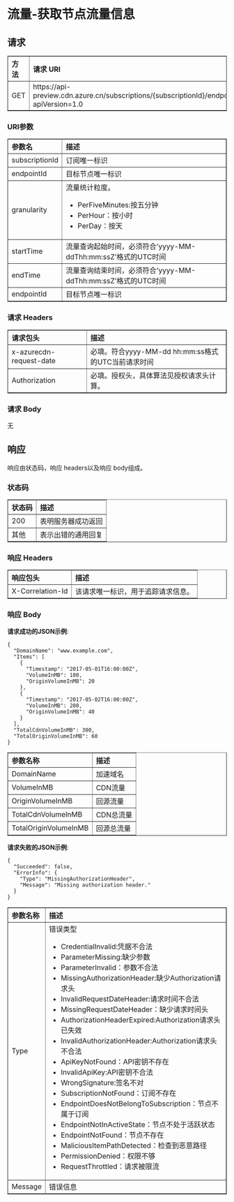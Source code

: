 <properties linkid="dev-net-common-tasks-cdn" urlDisplayName="CDN" pageTitle="Azure China CDN API doc-get usage" metaKeywords="Azure CDN, Azure CDN, Azure blobs, Azure caching, Azure add-on, Live Streaming, 流媒体加速, CDN加速,CDN服务,主流CDN, 流媒体直播加速, 媒体服务, Azure Media Service, 缓存规则, HLS, CDN技术文档, CDN帮助文档, 视频直播加速, 直播加速" description="Learn How to create Live Streaming acceleration type CDN on Azure Management Portal and default caching rules for Live Streaming CDN" metaCanonical="" services="" documentationCenter=".NET" title="" authors="" solutions="" manager="" editor="" />
<tags ms.service="cdn"
    ms.date="5/4/2017"
    wacn.date="5/4/2017"
    wacn.lang="cn"
    />

# 流量-获取节点流量信息

## 请求
<table width="100%" border="1" cellspacing="0" cellpadding="0">
  <th align="left"><strong>方法</strong>
    </td>
  <th align="left"><strong>请求 URI</strong>
    </td>  
  <tr>
    <td>GET</td>
    <td>https://api-preview.cdn.azure.cn/subscriptions/{subscriptionId}/endpoints/{endpointId}/volume?apiVersion=1.0</td>
  </tr>
</table>

### URI参数
<table width="100%" border="1" cellspacing="0" cellpadding="0">
  <th align="left"><strong>参数名</strong>
    </td>
  <th align="left"><strong>描述</strong>
    </td>  
  <tr>
    <td>subscriptionId</td>
    <td>订阅唯一标识</td>
  </tr
  <tr>
    <td>endpointId</td>
    <td>目标节点唯一标识</td>
  </tr>
  <tr>
    <td>granularity</td>
    <td>流量统计粒度。
    <ul>
       <li>PerFiveMinutes:按五分钟</li>
       <li>PerHour：按小时</li>
       <li>PerDay：按天</li>
    </ul></td>
    <tr>
      <td>startTime</td>
      <td>流量查询起始时间，必须符合'yyyy-MM-ddThh:mm:ssZ’格式的UTC时间
</td>
    </tr>
    <tr>
      <td>endTime</td>
      <td>流量查询结束时间，必须符合'yyyy-MM-ddThh:mm:ssZ’格式的UTC时间
</td>
    </tr>
    <tr>
      <td>endpointId</td>
      <td>目标节点唯一标识</td>
    </tr>
  </tr>
</table>

### 请求 Headers
<table width="100%" border="1" cellspacing="0" cellpadding="0">
  <th align="left"><strong>请求包头</strong>
    </td>
  <th align="left"><strong>描述</strong>
    </td>

  <tr>
    <td>x-azurecdn-request-date</td>
    <td>必填。符合yyyy-MM-dd hh:mm:ss格式的UTC当前请求时间</td>
  </tr>
  <tr>
    <td>Authorization</td>
    <td>必填。授权头，具体算法见授权请求头计算。</td>
  </tr>
</table>

### 请求 Body
无

## 响应

响应由状态码，响应 headers以及响应 body组成。
### 状态码
<table width="100%" border="1" cellspacing="0" cellpadding="0">
  <th align="left"><strong>状态码</strong>
    </td>
  <th align="left"><strong>描述</strong>
    </td>
  <tr>
    <td>200</td>
    <td>表明服务器成功返回</td>
  </tr>
  <tr>
    <td>其他</td>
    <td>表示出错的通用回复</td>
  </tr>
</table>

### 响应 Headers

<table width="100%" border="1" cellspacing="0" cellpadding="0">
  <th align="left"><strong>响应包头</strong>
    </th>
  <th align="left"><strong>描述</strong>
    </th>

  <tr>
    <td>X-Correlation-Id</td>
    <td>该请求唯一标识，用于追踪请求信息。</td>
  </tr>
</table>

### 响应 Body
**请求成功的JSON示例**:
```
{
  "DomainName": "www.example.com",
  "Items": [
    {
      "Timestamp": "2017-05-01T16:00:00Z",
      "VolumeInMB": 100,
      "OriginVolumeInMB": 20
    },
    {
      "Timestamp": "2017-05-02T16:00:00Z",
      "VolumeInMB": 200,
      "OriginVolumeInMB": 40
    }
  ],
  "TotalCdnVolumeInMB": 300,
  "TotalOriginVolumeInMB": 60
}
```
<table width="100%" border="1" cellspacing="0" cellpadding="0">
  <th align="left"><strong>参数名称</strong>
    </td>
  <th align="left"><strong>描述</strong>
    </td>

  <tr>
    <td>DomainName</td>
    <td>加速域名</td>
  </tr>
  <tr>
    <td>VolumeInMB</td>
    <td>CDN流量</td>
  </tr>
  <tr>
    <td>OriginVolumeInMB</td>
    <td>回源流量</td>
  </tr>
  <tr>
    <td>TotalCdnVolumeInMB</td>
    <td>CDN总流量</td>
  </tr>
  <tr>
    <td>TotalOriginVolumeInMB</td>
    <td>回源总流量</td>
  </tr>
</table>

**请求失败的JSON示例**:
```
{
  "Succeeded": false,
  "ErrorInfo": {
    "Type": "MissingAuthorizationHeader",
    "Message": "Missing authorization header."
  }
}
```
<table width="100%" border="1" cellspacing="0" cellpadding="0">
  <th align="left"><strong>参数名称</strong>
    </td>
  <th align="left"><strong>描述</strong>
    </td>

  <tr>
    <td>Type</td>
    <td>错误类型
         <ul>
            <li>CredentialInvalid:凭据不合法</li>
            <li>ParameterMissing:缺少参数</li>
            <li>ParameterInvalid：参数不合法</li>
            <li>MissingAuthorizationHeader:缺少Authorization请求头</li>
            <li>InvalidRequestDateHeader:请求时间不合法</li>
            <li>MissingRequestDateHeader：缺少请求时间头</li>
            <li>AuthorizationHeaderExpired:Authorization请求头已失效</li>
            <li>InvalidAuthorizationHeader:Authorization请求头不合法</li>
            <li>ApiKeyNotFound：API密钥不存在</li>
            <li>InvalidApiKey:API密钥不合法</li>
            <li>WrongSignature:签名不对</li>
            <li>SubscriptionNotFound：订阅不存在</li>
            <li>EndpointDoesNotBelongToSubscription：节点不属于订阅</li>
            <li>EndpointNotInActiveState：节点不处于活跃状态</li>
            <li>EndpointNotFound：节点不存在</li>
            <li>MaliciousItemPathDetected：检查到恶意路径</li>
            <li>PermissionDenied：权限不够</li>
            <li>RequestThrottled：请求被限流</li>
         </ul>    
    </td>
  </tr>
  <tr>
    <td>Message</td>
    <td>错误信息</td>
  </tr>
</table>
